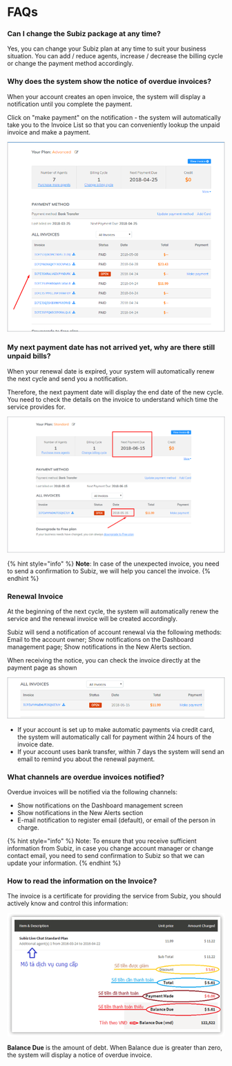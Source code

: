 # FAQs

### Can I change the Subiz package at any time?

Yes, you can change your Subiz plan at any time to suit your business situation. You can add / reduce agents, increase / decrease the billing cycle or change the payment method accordingly.

### Why does the system show the notice of overdue invoices?

When your account creates an open invoice, the system will display a notification until you complete the payment.  
  
Click on "make payment" on the notification - the system will automatically take you to the Invoice List so that you can conveniently lookup the unpaid invoice and make a payment.

![Open Invoice](../.gitbook/assets/open-invoice.png)

### My next payment date has not arrived yet, why are there still unpaid bills?

When your renewal date is expired, your system will automatically renew the next cycle and send you a notification.  
  
Therefore, the next payment date will display the end date of the new cycle. You need to check the details on the invoice to understand which time the service provides for.

![Payment Date](../.gitbook/assets/payment-date%20%281%29.png)

{% hint style="info" %}
**Note**: In case  of the unexpected invoice, you need to send a confirmation to Subiz, we will help you cancel the invoice.
{% endhint %}

### Renewal Invoice

At the beginning of the next cycle, the system will automatically renew the service and the renewal invoice will be created accordingly.

Subiz will send a notification of account renewal via the following methods: Email to the account owner; Show notifications on the Dashboard management page; Show notifications in the New Alerts section.

When receiving the notice, you can check the invoice directly at the payment page as shown

![Renewal Invoice](../.gitbook/assets/renewal-invoice.png)

* If your account is set up to make automatic payments via credit card, the system will automatically call for payment within 24 hours of the invoice date.
* If your account uses bank transfer, within 7 days the system will send an email to remind you about the renewal payment.

### What channels are overdue invoices notified?

Overdue invoices will be notified via the following channels:

* Show notifications on the Dashboard management screen
* Show notifications in the New Alerts section
* E-mail notification to register email \(default\), or email of the person in charge.

{% hint style="info" %}
Note: To ensure that you receive sufficient information from Subiz, in case you change account manager or change contact email, you need to send confirmation to Subiz so that we can update your information.
{% endhint %}

### How to read the information on the Invoice?

The invoice is a certificate for providing the service from Subiz, you should actively know and control this information:

![Invoice Information](../.gitbook/assets/overdue-invoice_final.png)

**Balance Due** is the amount of debt. When Balance due is greater than zero, the system will display a notice of overdue invoice.

